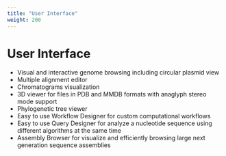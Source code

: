 ```yaml
---
title: "User Interface"
weight: 200
---
```



# User Interface

*   Visual and interactive genome browsing including circular plasmid view
*   Multiple alignment editor
*   Chromatograms visualization
*   3D viewer for files in PDB and MMDB formats with anaglyph stereo mode support
*   Phylogenetic tree viewer
*   Easy to use Workflow Designer for custom computational workflows
*   Easy to use Query Designer for analyze a nucleotide sequence using different algorithms at the same time
*   Assembly Browser for visualize and efficiently browsing large next generation sequence assemblies

